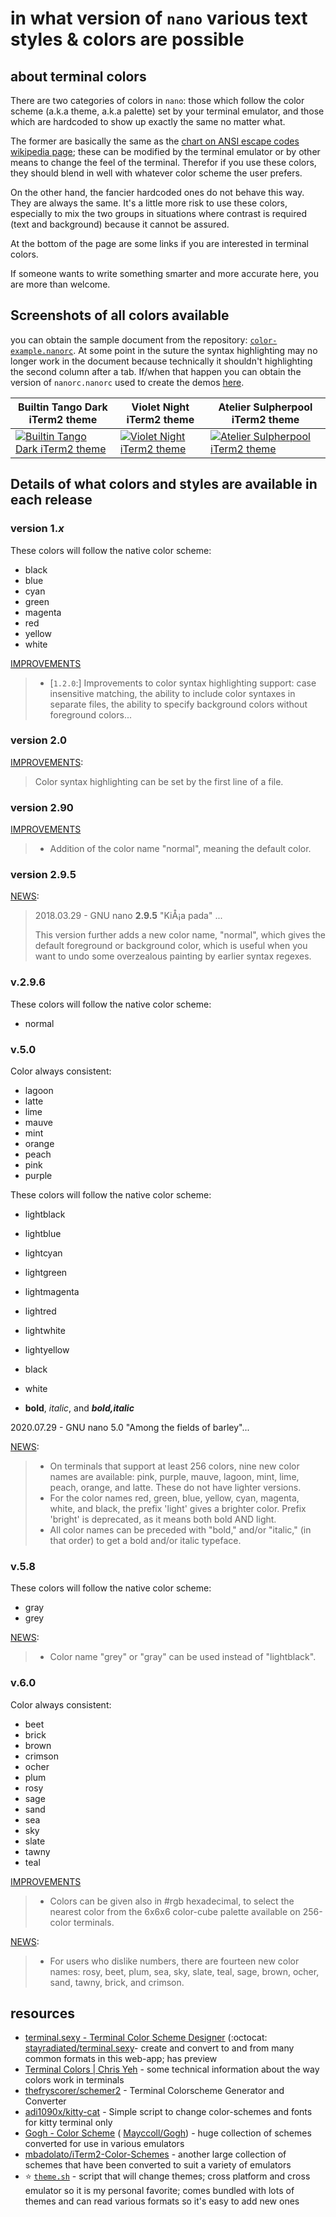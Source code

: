 # in what version of `nano` various text styles & colors are possible

## about terminal colors

There are two categories of colors in `nano`: those which follow the color scheme (a.k.a theme, a.k.a palette) set by your terminal emulator, and those which are hardcoded to show up exactly the same no matter what. 

The former are basically the same as the [chart on ANSI escape codes wikipedia page](https://en.wikipedia.org/wiki/ANSI_escape_code#3-bit_and_4-bit); these can be modified by the terminal emulator or by other means to change the feel of the terminal. Therefor if you use these colors, they should blend in well with whatever color scheme the user prefers. 

On the other hand, the fancier hardcoded ones do not behave this way. They are always the same. It's a little more risk to use these colors, especially to mix the two groups in situations where contrast is required (text and background) because it cannot be assured. 

At the bottom of the page are some links if you are interested in terminal colors. 

If someone wants to write something smarter and more accurate here, you are more than welcome. 

## Screenshots of all colors available

you can obtain the sample document from the repository: [`color-example.nanorc`](color-example.nanorc). At some point in the suture the syntax highlighting may no longer work in the document because technically it shouldn't highlighting the second column after a tab. If/when that happen you can obtain the version of `nanorc.nanorc` used to create the demos [here](https://github.com/CouldBeThis/nanorc-syntax/blob/f9dbdb47d2bb70ef1210474c0e802ff94f99c6b6/nanorc.nanorc).

| Builtin Tango Dark iTerm2 theme                              | Violet Night iTerm2 theme                                    | Atelier Sulpherpool iTerm2 theme                             |
| ------------------------------------------------------------ | ------------------------------------------------------------ | ------------------------------------------------------------ |
| [![Builtin Tango Dark iTerm2 theme](2022-02-26-BuiltinTangoDark-thumbnail.png)](2022-02-26-BuiltinTangoDark.png) | [![Violet Night iTerm2 theme](2022-02-26-VioletNight-thumbnail.png)](2022-02-26-VioletNight.png) | [![Atelier Sulpherpool iTerm2 theme](2022-02-26-AtelierSulpherpool-thumbnail.png)](2022-02-26-AtelierSulpherpool.png) |



## Details of what colors and styles are available in each release

### version 1.*x*

These colors will follow the native color scheme:

 * black
 * blue
 * cyan
 * green
 * magenta
 * red
 * yellow
 * white

[IMPROVEMENTS](https://nano-editor.org/dist/latest/IMPROVEMENTS) 

>  - [`1.2.0`:] Improvements to color syntax highlighting support: case insensitive matching, the ability to include color syntaxes in separate files, the ability to specify background colors without foreground colors...

### version 2.0

[IMPROVEMENTS](https://nano-editor.org/dist/latest/IMPROVEMENTS):

> Color syntax highlighting can be set by the first line of a file.

### version 2.90

[IMPROVEMENTS](https://nano-editor.org/dist/latest/IMPROVEMENTS)

>  - Addition of the color name "normal", meaning the default color.

### version 2.9.5


[NEWS](https://nano-editor.org/dist/latest/NEWS):

> 2018.03.29 - GNU nano **2.9.5** "KiÅ¡a pada" ...
>
> This version further adds a new color name, "normal", which gives the default foreground or background color, which is useful when you want to undo some overzealous painting by earlier syntax regexes.

### v.2.9.6

These colors will follow the native color scheme:

 * normal

### v.5.0

Color always consistent:

 * lagoon
 * latte
 * lime
 * mauve
 * mint
 * orange
 * peach
 * pink
 * purple


These colors will follow the native color scheme:

 * lightblack

 * lightblue

 * lightcyan

 * lightgreen

 * lightmagenta

 * lightred

 * lightwhite

 * lightyellow


 * black
 * white
 * **bold**, *italic*, and ***bold,italic***

2020.07.29 - GNU nano 5.0 "Among the fields of barley"...

[NEWS](https://nano-editor.org/dist/latest/NEWS):

> * On terminals that support at least 256 colors, nine new color names are available: pink, purple, mauve, lagoon, mint, lime, peach, orange, and latte.  These do not have lighter versions.
> * For the color names red, green, blue, yellow, cyan, magenta, white, and black, the prefix 'light' gives a brighter color. Prefix 'bright' is deprecated, as it means both bold AND light.
> * All color names can be preceded with "bold," and/or "italic," (in that order) to get a bold and/or italic typeface.

### v.5.8

These colors will follow the native color scheme:

 * gray
 * grey

[NEWS](https://nano-editor.org/dist/latest/NEWS):

> * Color name "grey" or "gray" can be used instead of "lightblack".

### v.6.0

Color always consistent:

 * beet
 * brick
 * brown
 * crimson
 * ocher
 * plum
 * rosy
 * sage
 * sand
 * sea
 * sky
 * slate
 * tawny
 * teal

[IMPROVEMENTS](https://nano-editor.org/dist/latest/IMPROVEMENTS)

>  - Colors can be given also in #rgb hexadecimal, to select the nearest color
>    from the 6x6x6 color-cube palette available on 256-color terminals.

[NEWS](https://nano-editor.org/dist/latest/NEWS):

> * For users who dislike numbers, there are fourteen new color names: rosy, beet, plum, sea, sky, slate, teal, sage, brown, ocher, sand, tawny, brick, and crimson.

## resources

- [terminal.sexy - Terminal Color Scheme Designer](https://terminal.sexy/) (:octocat: [stayradiated/terminal.sexy](https://github.com/stayradiated/terminal.sexy)- create and convert to and from many common formats in this web-app; has preview
- [Terminal Colors | Chris Yeh](https://chrisyeh96.github.io/2020/03/28/terminal-colors.html) - some technical information about the way colors work in terminals
- [thefryscorer/schemer2](https://github.com/thefryscorer/schemer2) - Terminal Colorscheme Generator and Converter
- [adi1090x/kitty-cat](https://github.com/adi1090x/kitty-cat) - Simple script to change color-schemes and fonts for kitty terminal only
- [Gogh - Color Scheme](https://mayccoll.github.io/Gogh/) ( [Mayccoll/Gogh](https://github.com/Mayccoll/Gogh)) - huge collection of schemes converted for use in various emulators
- [mbadolato/iTerm2-Color-Schemes](https://github.com/mbadolato/iTerm2-Color-Schemes) - another large collection of schemes that have been converted to suit a variety of emulators
- ⭐ [`theme.sh`](https://github.com/lemnos/theme.sh) - script that will change themes; cross platform and cross emulator so it is my personal favorite; comes bundled with lots of themes and can read various formats so it's easy to add new ones







